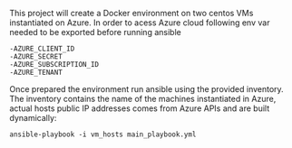This project will create a Docker environment on two centos VMs instantiated on Azure. In order to acess Azure cloud following env var needed to be exported before running ansible 

```
-AZURE_CLIENT_ID
-AZURE_SECRET
-AZURE_SUBSCRIPTION_ID
-AZURE_TENANT
```

Once prepared the environment run ansible using the provided inventory. The inventory contains the name of the machines instantiated in Azure, actual hosts public IP addresses comes from Azure APIs and are built dynamically:

```
ansible-playbook -i vm_hosts main_playbook.yml
```


